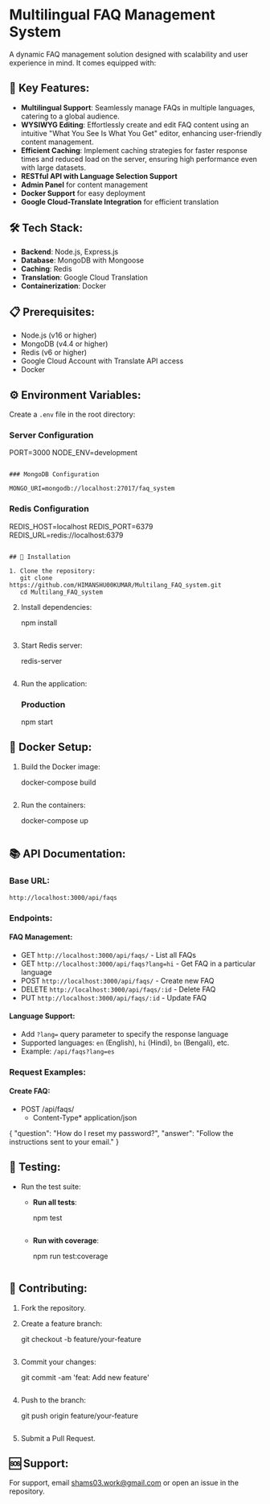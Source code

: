 
# Multilingual FAQ Management System

A dynamic FAQ management solution designed with scalability and user experience in mind. It comes equipped with:

## 🚀 Key Features:
- **Multilingual Support**: Seamlessly manage FAQs in multiple languages, catering to a global audience.
- **WYSIWYG Editing**: Effortlessly create and edit FAQ content using an intuitive "What You See Is What You Get" editor, enhancing user-friendly content management.
- **Efficient Caching**: Implement caching strategies for faster response times and reduced load on the server, ensuring high performance even with large datasets.
- **RESTful API with Language Selection Support**
- **Admin Panel** for content management
- **Docker Support** for easy deployment
- **Google Cloud-Translate Integration** for efficient translation

## 🛠 Tech Stack:
- **Backend**: Node.js, Express.js
- **Database**: MongoDB with Mongoose
- **Caching**: Redis
- **Translation**: Google Cloud Translation
- **Containerization**: Docker

## 📋 Prerequisites:
- Node.js (v16 or higher)
- MongoDB (v4.4 or higher)
- Redis (v6 or higher)
- Google Cloud Account with Translate API access
- Docker

## ⚙️ Environment Variables:
Create a `.env` file in the root directory:

### Server Configuration

PORT=3000
NODE_ENV=development
```

### MongoDB Configuration

MONGO_URI=mongodb://localhost:27017/faq_system
```

### Redis Configuration

REDIS_HOST=localhost
REDIS_PORT=6379
REDIS_URL=redis://localhost:6379
```

## 🔧 Installation

1. Clone the repository:
   git clone https://github.com/HIMANSHU00KUMAR/Multilang_FAQ_system.git
   cd Multilang_FAQ_system
   ```

2. Install dependencies:
  
   npm install
   ```

3. Start Redis server:
  
   redis-server
   ```

4. Run the application:

   ### Production
   
   npm start
  

## 🐳 Docker Setup:

1. Build the Docker image:
   
   docker-compose build
   ```

2. Run the containers:
   
   docker-compose up
   ```

## 📚 API Documentation:

### Base URL:
```
http://localhost:3000/api/faqs
```

### Endpoints:

#### FAQ Management:
- GET    `http://localhost:3000/api/faqs/`              - List all FAQs
- GET    `http://localhost:3000/api/faqs?lang=hi`       - Get FAQ in a particular language
- POST   `http://localhost:3000/api/faqs/`              - Create new FAQ
- DELETE `http://localhost:3000/api/faqs/:id`           - Delete FAQ
- PUT    `http://localhost:3000/api/faqs/:id`           - Update FAQ

#### Language Support:
- Add `?lang=` query parameter to specify the response language
- Supported languages: `en` (English), `hi` (Hindi), `bn` (Bengali), etc.
- Example: `/api/faqs?lang=es`

### Request Examples:

#### Create FAQ:
- POST /api/faqs/
  - Content-Type* application/json

{
  "question": "How do I reset my password?",
  "answer": "Follow the instructions sent to your email."
}


## 🧪 Testing:
- Run the test suite:
  - **Run all tests**:
    
    npm test
    ```
  - **Run with coverage**:
    
    npm run test:coverage
    ```

## 🤝 Contributing:
1. Fork the repository.
2. Create a feature branch:
   
   git checkout -b feature/your-feature
   ```
3. Commit your changes:
   
   git commit -am 'feat: Add new feature'
   ```
4. Push to the branch:
   
   git push origin feature/your-feature
   ```
5. Submit a Pull Request.

## 🆘 Support:
For support, email [shams03.work@gmail.com](mailto:shams03.work@gmail.com) or open an issue in the repository.

